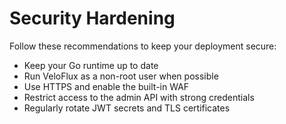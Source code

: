 # Security Hardening

Follow these recommendations to keep your deployment secure:

- Keep your Go runtime up to date
- Run VeloFlux as a non-root user when possible
- Use HTTPS and enable the built-in WAF
- Restrict access to the admin API with strong credentials
- Regularly rotate JWT secrets and TLS certificates
